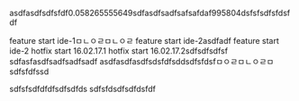 asdfasdfsdfsfdf0.058265555649sdfasdfsadfsafsafdaf995804dsfsfsdfsfdsfdf

feature start ide-1ㅁㄴㅇㄹㅁㄴㅇㄹ
feature start ide-2asdfadf
feature start ide-2
hotfix start 16.02.17.1
hotfix start 16.02.17.2sdfsdfsdfsf
sdfasfasdfsadfsadfsadf
asdfasdfasdfsdsfdfsddsdfsfdsfㅁㅇㄹㅁㄴㅇㄹㅁsdfsfdfssd

sdfsfsdfdfdfsdfsdfds
sdfsfdsdfsdfdsfdf
